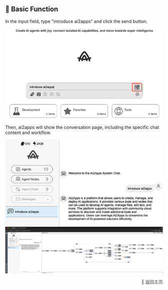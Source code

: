 ## 💬 Basic Function

In the input field, type "introduce ai2apps" and click the send button.

<p><img src="../assets/aa_simple_chat1.jpg" alt="simple_chat1" /></p>

Then, ai2apps will show the conversation page, including the specific chat content and workflow.

<p>
    <img src="../assets/aa_simple_chat2.jpg" alt="simple_chat2" />
    <img src="../assets/aa_simple_chat3.jpg" alt="simple_chat2" />
</p>

<p align="right" >
  <a href="../README-zh_CN.md" style="text-decoration: none; color: gray; font-weight: bold;">
    🔗 返回主页
  </a>
</p>


